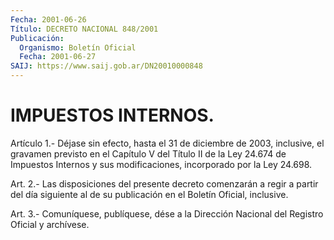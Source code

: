 ```yaml
---
Fecha: 2001-06-26
Título: DECRETO NACIONAL 848/2001
Publicación:
  Organismo: Boletín Oficial
  Fecha: 2001-06-27
SAIJ: https://www.saij.gob.ar/DN20010000848
---
```

# IMPUESTOS INTERNOS.

<a id="1"></a>
Artículo 1.- Déjase sin efecto, hasta el 31 de diciembre de 2003, inclusive, el gravamen previsto en el Capítulo V del Título II de la Ley 24.674 de Impuestos Internos y sus modificaciones, incorporado por la Ley 24.698.

<a id="2"></a>
Art. 2.- Las disposiciones del presente decreto comenzarán a regir a partir del día siguiente al de su publicación en el Boletín Oficial, inclusive.

<a id="3"></a>
Art. 3.- Comuníquese, publíquese, dése a la Dirección Nacional del Registro Oficial y archívese.